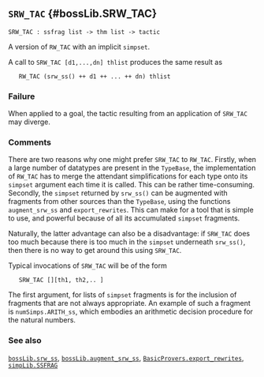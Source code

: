 ## `SRW_TAC` {#bossLib.SRW_TAC}


```
SRW_TAC : ssfrag list -> thm list -> tactic
```



A version of `RW_TAC` with an implicit `simpset`.


A call to `SRW_TAC [d1,...,dn] thlist` produces the same result as
    
       RW_TAC (srw_ss() ++ d1 ++ ... ++ dn) thlist
    

### Failure

When applied to a goal, the tactic resulting from an application of
`SRW_TAC` may diverge.

### Comments

There are two reasons why one might prefer `SRW_TAC` to `RW_TAC`.
Firstly, when a large number of datatypes are present in the
`TypeBase`, the implementation of `RW_TAC` has to merge the attendant
simplifications for each type onto its `simpset` argument each time it
is called.  This can be rather time-consuming.  Secondly, the
`simpset` returned by `srw_ss()` can be augmented with fragments from
other sources than the `TypeBase`, using the functions `augment_srw_ss`
and `export_rewrites`.  This can make for a tool that is simple to
use, and powerful because of all its accumulated `simpset` fragments.

Naturally, the latter advantage can also be a disadvantage: if
`SRW_TAC` does too much because there is too much in the `simpset`
underneath `srw_ss()`, then there is no way to get around this using
`SRW_TAC`.

Typical invocations of `SRW_TAC` will be of the form
    
       SRW_TAC [][th1, th2,.. ]
    
The first argument, for lists of `simpset` fragments is for the
inclusion of fragments that are not always appropriate.  An example of
such a fragment is `numSimps.ARITH_ss`, which embodies an arithmetic
decision procedure for the natural numbers.

### See also

[`bossLib.srw_ss`](#bossLib.srw_ss), [`bossLib.augment_srw_ss`](#bossLib.augment_srw_ss), [`BasicProvers.export_rewrites`](#BasicProvers.export_rewrites), [`simpLib.SSFRAG`](#simpLib.SSFRAG)


